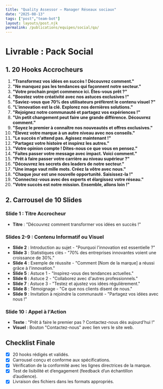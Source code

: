 ```yaml
---
title: "Quality Assessor — Manager Réseaux sociaux"
date: "2025-08-13"
tags: ["post","team-bot"]
layout: layouts/post.njk
permalink: /publications/equipes/social/qa/
---
```

# Livrable : Pack Social

## 1. 20 Hooks Accrocheurs

1. **"Transformez vos idées en succès ! Découvrez comment."**
2. **"Ne manquez pas les tendances qui façonnent notre secteur."**
3. **"Votre prochain projet commence ici. Êtes-vous prêt ?"**
4. **"Boostez votre créativité avec nos astuces exclusives !"**
5. **"Saviez-vous que 70% des utilisateurs préfèrent le contenu visuel ?"**
6. **"L'innovation est la clé. Explorez nos dernières solutions."**
7. **"Rejoignez notre communauté et partagez vos expériences !"**
8. **"Un petit changement peut faire une grande différence. Découvrez comment."**
9. **"Soyez le premier à connaître nos nouveautés et offres exclusives."**
10. **"Élevez votre marque à un autre niveau avec nos conseils."**
11. **"Le succès n'attend pas. Agissez maintenant !"**
12. **"Partagez votre histoire et inspirez les autres."**
13. **"Votre opinion compte ! Dites-nous ce que vous en pensez."**
14. **"Faites passer votre message avec impact. Voici comment."**
15. **"Prêt à faire passer votre carrière au niveau supérieur ?"**
16. **"Découvrez les secrets des leaders de notre secteur."**
17. **"Une image vaut mille mots. Créez la vôtre avec nous."**
18. **"Chaque jour est une nouvelle opportunité. Saisissez-la !"**
19. **"Connectez-vous avec des experts et élargissez votre réseau."**
20. **"Votre succès est notre mission. Ensemble, allons loin !"**

## 2. Carrousel de 10 Slides

### Slide 1 : Titre Accrocheur
- **Titre** : "Découvrez comment transformer vos idées en succès !"

### Slides 2-9 : Contenu Informatif ou Visuel
- **Slide 2** : Introduction au sujet - "Pourquoi l'innovation est essentielle ?"
- **Slide 3** : Statistiques clés - "70% des entreprises innovantes voient une croissance de 30%."
- **Slide 4** : Exemple de réussite - "Comment [Nom de la marque] a réussi grâce à l'innovation."
- **Slide 5** : Astuce 1 - "Inspirez-vous des tendances actuelles."
- **Slide 6** : Astuce 2 - "Collaborez avec d'autres professionnels."
- **Slide 7** : Astuce 3 - "Testez et ajustez vos idées régulièrement."
- **Slide 8** : Témoignage - "Ce que nos clients disent de nous."
- **Slide 9** : Invitation à rejoindre la communauté - "Partagez vos idées avec nous !"

### Slide 10 : Appel à l'Action
- **Texte** : "Prêt à faire le premier pas ? Contactez-nous dès aujourd'hui !"
- **Visuel** : Bouton "Contactez-nous" avec lien vers le site web.

## Checklist Finale
- [x] 20 hooks rédigés et validés.
- [x] Carrousel conçu et conforme aux spécifications.
- [x] Vérification de la conformité avec les lignes directrices de la marque.
- [x] Test de lisibilité et d’engagement (feedback d’un échantillon d’audience).
- [x] Livraison des fichiers dans les formats appropriés.
